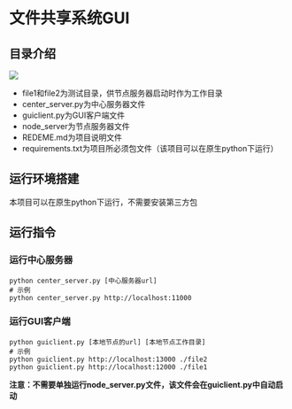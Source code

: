 # 文件共享系统GUI

## 目录介绍

<img src="https://hanshansite-1307452666.cos.ap-shanghai.myqcloud.com/site-img/截屏2022-11-04 16.57.28.png"/>

*   file1和file2为测试目录，供节点服务器启动时作为工作目录
*   center_server.py为中心服务器文件
*   guiclient.py为GUI客户端文件
*   node_server为节点服务器文件
*   REDEME.md为项目说明文件
*   requirements.txt为项目所必须包文件（该项目可以在原生python下运行）

## 运行环境搭建

本项目可以在原生python下运行，不需要安装第三方包

## 运行指令
### 运行中心服务器

```
python center_server.py [中心服务器url]
# 示例
python center_server.py http://localhost:11000
```

### 运行GUI客户端

```shell
python guiclient.py [本地节点的url] [本地节点工作目录]
# 示例
python guiclient.py http://localhost:13000 ./file2
python guiclient.py http://localhost:12000 ./file1
```

**注意：不需要单独运行node_server.py文件，该文件会在guiclient.py中自动启动**



